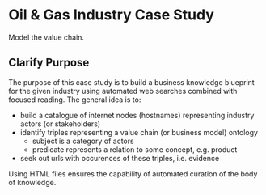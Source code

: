 # Oil & Gas Industry Case Study
Model the value chain.

## Clarify Purpose
The purpose of this case study is to build a business knowledge blueprint for the given industry using automated web searches combined with focused reading. The general idea is to:
- build a catalogue of internet nodes (hostnames) representing industry actors (or stakeholders)
- identify triples representing a value chain (or business model) ontology
   - subject is a category of actors
   - predicate represents a relation to some concept, e.g. product 
- seek out urls with occurences of these triples, i.e. evidence

Using HTML files ensures the capability of automated curation of the body of knowledge.
